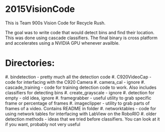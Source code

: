 # 2015VisionCode #

This is Team 900s Vision Code for Recycle Rush.

The goal was to write code that would detect bins and find their location. This was done using cascade classifiers.
The final binary is cross platform and accelerates using a NVIDIA GPU whenever availble.

# Directories: #
#. bindetection - pretty much all the detection code
#. C920VideoCap - code for interfacing with the C920 Camera
#. camera_cal - ignore
#. cascade_training - code for training detection code to work. Also includes classifiers for detecting bins
#. create_grayscale - ignore
#. detection for empty - old idea, ignore
#. framegrabber - useful utility to grab specific frame or percentage of frames
#. imageclipper - utility to grab parts of frames of a video. Contains README in folder
#. networktables - code for using network tables for interfacing with LabView on the RoboRIO
#. older detection methods - ideas that we tried before classifiers. You can look at it if you want, probably not very useful




